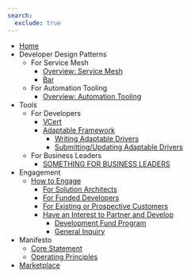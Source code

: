 ```yaml
---
search:
  exclude: true
---
```


- [Home](index.md)
- Developer Design Patterns
    - For Service Mesh
        - [Overview: Service Mesh](design-patterns/for-service-mesh/overview-service-mesh.md)
        - [Bar](#)
    - For Automation Tooling
        - [Overview: Automation Tooling](#)
- Tools
    - For Developers
        - [VCert](tools/vcert/overview-vcert.md)
        - [Adaptable Framework](tools/adaptable-framework/overview-adaptable-framework.md)
            - [Writing Adaptable Drivers](tools/adaptable-framework/writing-adaptable-drivers.md)
            - [Submitting/Updating Adaptable Drivers](tools/adaptable-framework/submitting-your-adaptable-driver.md)
    - For Business Leaders
        - [SOMETHING FOR BUSINESS LEADERS](#)
- Engagement
    - [How to Engage](engagement/how-to-engage.md)
        - [For Solution Architects](engagement/solution-architects.md)
        - [For Funded Developers](engagement/funded-developers.md)
        - [For Existing or Prospective Customers](engagement/customers.md)
        - [Have an Interest to Partner and Develop](engagement/prospective-developers.md)
            - [Development Fund Program](programs/devfund.md)
            - [General Inquiry](engagement/general-inquiry.md)
- Manifesto
    - [Core Statement](manifesto/statements.md)
    - [Operating Principles](manifesto/operating-principles.md)
- [Marketplace](https://marketplace.venafi.com/)



